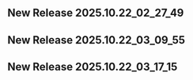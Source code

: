 ## New Release 2025.10.22_02_27_49
## New Release 2025.10.22_03_09_55
## New Release 2025.10.22_03_17_15
